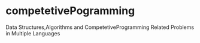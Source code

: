 # competetivePogramming
Data Structures,Algorithms and CompetetiveProgramming  Related Problems in Multiple Languages
